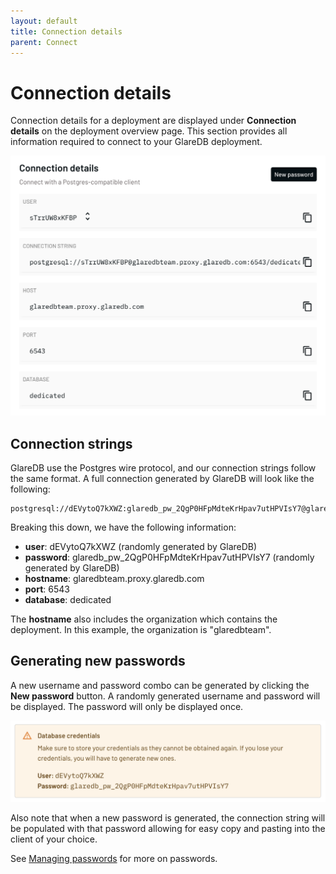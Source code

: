 ```yaml
---
layout: default
title: Connection details
parent: Connect
---
```


# Connection details

Connection details for a deployment are displayed under **Connection details**
on the deployment overview page. This section provides all information required
to connect to your GlareDB deployment.

![Connection details]

## Connection strings

GlareDB use the Postgres wire protocol, and our connection strings follow the
same format. A full connection generated by GlareDB will look like the
following:

```
postgresql://dEVytoQ7kXWZ:glaredb_pw_2QgP0HFpMdteKrHpav7utHPVIsY7@glaredbteam.proxy.glaredb.com:6543/dedicated
```

Breaking this down, we have the following information:

- **user**: dEVytoQ7kXWZ (randomly generated by GlareDB)
- **password**: glaredb_pw_2QgP0HFpMdteKrHpav7utHPVIsY7 (randomly generated by
  GlareDB)
- **hostname**: glaredbteam.proxy.glaredb.com
- **port**: 6543
- **database**: dedicated

The **hostname** also includes the organization which contains the deployment.
In this example, the organization is "glaredbteam".

## Generating new passwords

A new username and password combo can be generated by clicking the **New
password** button. A randomly generated username and password will be displayed.
The password will only be displayed once.

![New password]

Also note that when a new password is generated, the connection string will be
populated with that password allowing for easy copy and pasting into the client
of your choice.

See [Managing passwords] for more on passwords.

[Managing passwords]: /docs/connect/managing-passwords
[Connection details]: /assets/images/connection-details.png
[New password]: /assets/images/new-password.png

